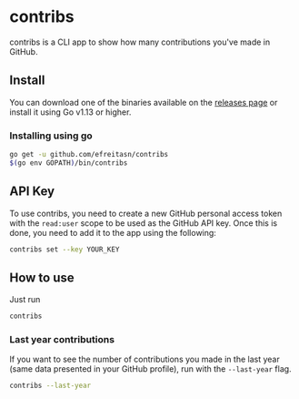 # contribs
contribs is a CLI app to show how many contributions you've made in GitHub.

## Install
You can download one of the binaries available on the [releases page](https://github.com/efreitasn/contribs/releases) or install it using Go v1.13 or higher.

### Installing using go
```bash
go get -u github.com/efreitasn/contribs
$(go env GOPATH)/bin/contribs
```

## API Key
To use contribs, you need to create a new GitHub personal access token with the `read:user` scope to be used as the GitHub API key. Once this is done, you need to add it to the app using the following:

```bash
contribs set --key YOUR_KEY
```

## How to use
Just run

```bash
contribs
```

### Last year contributions
If you want to see the number of contributions you made in the last year (same data presented in your GitHub profile), run with the `--last-year` flag.

```bash
contribs --last-year
```
